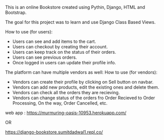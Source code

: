 This is an online Bookstore created using Pythin, Django, HTML and Bootstrap.

The goal for this project was to learn and use Django Class Based Views.


How to use (for users):

- Users can see and add items to the cart. 
- Users can checkout by creating their account.
- Users can keep track on the status of their orders.
- Users can see previous orders.
- Once logged in users can update their profile info.

The platform can have multiple vendors as well:
How to use (for vendors):

- Vendors can create their profile by clicking on Sell button on navbar.
- Vendors can add new products, edit the existing ones and delete them.
- Vendors can check all the orders they are recieving.
- Vendors can change status of the orders fro Order Recieved to Order Processing, On the way, Order Cancelled, etc.




web app : 
https://murmuring-oasis-10953.herokuapp.com/

OR

https://django-bookstore.sumitdadwal1.repl.co/